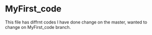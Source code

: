 # MyFirst_code
This file has diffrnt codes
I have done change on the master, wanted to change on MyFirst_code branch.
